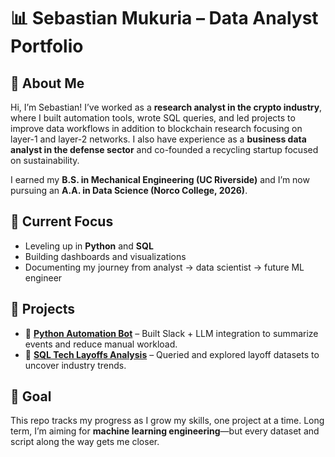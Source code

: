 # 📊 Sebastian Mukuria – Data Analyst Portfolio  

## 👋 About Me  
Hi, I’m Sebastian! I’ve worked as a **research analyst in the crypto industry**, where I built automation tools, wrote SQL queries, and led projects to improve data workflows in addition to blockchain research focusing on layer-1 and layer-2 networks. I also have experience as a **business data analyst in the defense sector** and co-founded a recycling startup focused on sustainability.  

I earned my **B.S. in Mechanical Engineering (UC Riverside)** and I’m now pursuing an **A.A. in Data Science (Norco College, 2026)**.  

## 🎯 Current Focus  
- Leveling up in **Python** and **SQL**  
- Building dashboards and visualizations  
- Documenting my journey from analyst → data scientist → future ML engineer  

## 🚀 Projects  
- 🐍 **[Python Automation Bot](https://github.com/sebastianmukuria/ReleaseSummarizerBot)** – Built Slack + LLM integration to summarize events and reduce manual workload.  
- 💾 **[SQL Tech Layoffs Analysis](https://github.com/sebastianmukuria/DataAnalystPortfolio/tree/main/SQL%20Projects/Tech%20Layoffs%20Project)** – Queried and explored layoff datasets to uncover industry trends.  

## 🌱 Goal  
This repo tracks my progress as I grow my skills, one project at a time. Long term, I’m aiming for **machine learning engineering**—but every dataset and script along the way gets me closer.  
